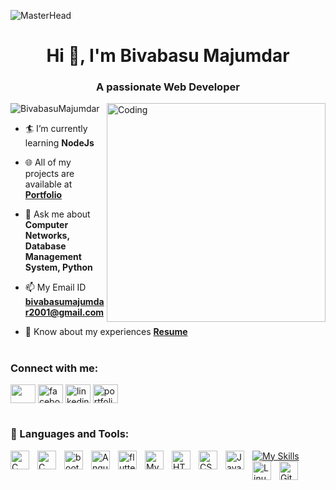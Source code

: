 <!-- HEADER -->
![MasterHead](https://user-images.githubusercontent.com/10498744/210012254-234538ff-d198-48aa-8964-37e6fd45d227.gif)
<h1 align="center">Hi 👋, I'm Bivabasu Majumdar</h1>
<h3 align="center">A passionate Web Developer</h3>

<img align="right" alt="Coding" width="350" src="https://upload.wikimedia.org/wikipedia/commons/6/6f/Programming123najra.gif">

<p align="left"> <img src="https://komarev.com/ghpvc/?username=BivabasuMajumdar&label=Profile%20views&color=0e75b6&style=flat" alt="BivabasuMajumdar" /> </p>

- 🏄‍ I’m currently learning **NodeJs**

- 🌐 All of my projects are available at [**Portfolio**](https://bivabasumajumdar.github.io/portfolio/)

- 💬 Ask me about **Computer Networks, Database Management System, Python**

- 📫  My Email ID **bivabasumajumdar2001@gmail.com**

- 📄 Know about my experiences [**Resume**](https://drive.google.com/file/d/1M9byM1IfbFqvegEXXWX8HB9NIvXHXSaF/view?usp=sharing)



#


<h3 align="left"> Connect with me:</h3>

<p align="left">

<a href="#" target="blank"><img align="center" src="https://cdn.jsdelivr.net/gh/devicons/devicon/icons/codepen/codepen-plain.svg" height="30" width="40" /></a>
<a href="https://www.facebook.com/bivabasu.majumder.94" target="blank"><img align="center" src="https://cdn.jsdelivr.net/gh/devicons/devicon/icons/facebook/facebook-original.svg" alt="facebook" height="30" width="40" /></a>
<a href="https://www.linkedin.com/in/bivabasu-majumdar-046b47203/" target="blank"><img align="center" src="https://cdn.jsdelivr.net/gh/devicons/devicon/icons/linkedin/linkedin-original.svg" alt="linkedin" height="30" width="40" /></a>
<a href="https://bivabasumajumdar.github.io/portfolio/" target="blank"><img align="center" src="https://cdn.jsdelivr.net/gh/devicons/devicon/icons/polygon/polygon-original.svg" alt="portfolio" height="30" width="40" /></a>
<!-- <a href="https://www.instagram.com/_._biva01_._/" target="blank"><img align="center" src="https://icons8.com/icon/32323/instagram" alt="lense.story" height="30" width="40" /></a>
<a href="https://www.hackerrank.com/Bivabasu_04" target="blank"><img align="center" src="https://raw.githubusercontent.com/rahuldkjain/github-profile-readme-generator/master/src/images/icons/Social/hackerrank.svg" alt="https://www.hackerrank.com/12019009001265_b?hr_r=1" height="30" width="40" /></a> -->
</p>


#


<h3 align="left">🧰 Languages and Tools:</h3>

[![My Skills](https://skillicons.dev/icons?i=powershell,wordpress,unity)](https://github.com/heyValdemar)
<img align="left" alt="C" width="30px" style="padding-right:10px;" src="https://cdn.jsdelivr.net/gh/devicons/devicon/icons/c/c-original.svg" />
<img align="left" alt="C" width="30px" style="padding-right:10px;" src="https://cdn.jsdelivr.net/gh/devicons/devicon/icons/vscode/vscode-original.svg" />
<img align="left" alt="bootstrap" width="30px" style="padding-right:10px;" src="https://cdn.jsdelivr.net/gh/devicons/devicon/icons/bootstrap/bootstrap-original-wordmark.svg" />
<img align="left" alt="Angular" width="30px" style="padding-right:10px;" src="https://cdn.jsdelivr.net/gh/devicons/devicon/icons/angularjs/angularjs-plain.svg" />
<img align="left" alt="flutter" width="30px" style="padding-right:10px;" src="https://cdn.jsdelivr.net/gh/devicons/devicon/icons/flutter/flutter-original.svg" />
<img align="left" alt="MySQL" width="30px" style="padding-right:10px;" src="https://cdn.jsdelivr.net/gh/devicons/devicon/icons/mysql/mysql-original-wordmark.svg" />
<img align="left" alt="HTML" width="30px" style="padding-right:10px;" src="https://cdn.jsdelivr.net/gh/devicons/devicon/icons/html5/html5-plain.svg" />
<img align="left" alt="CSS" width="30px" style="padding-right:10px;" src="https://cdn.jsdelivr.net/gh/devicons/devicon/icons/css3/css3-plain.svg" />
<img align="left" alt="JavaScript" width="30px" style="padding-right:10px;" src="https://cdn.jsdelivr.net/gh/devicons/devicon/icons/javascript/javascript-plain.svg" />
<img align="left" alt="Linux" width="30px" style="padding-right:10px;" src="https://cdn.jsdelivr.net/gh/devicons/devicon/icons/linux/linux-original.svg" />
<img align="left" alt="Git" width="30px" style="padding-right:10px;" src="https://cdn.jsdelivr.net/gh/devicons/devicon/icons/git/git-original.svg" />
<br />


#



